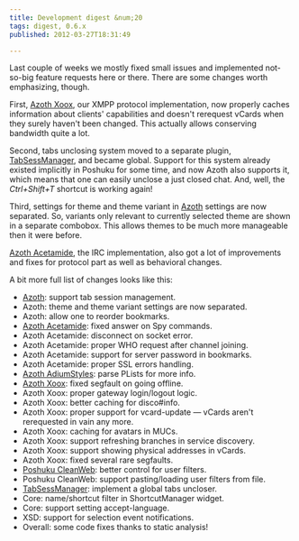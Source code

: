 ```yaml
---
title: Development digest &num;20
tags: digest, 0.6.x
published: 2012-03-27T18:31:49

---
```


Last couple of weeks we mostly fixed small issues and implemented
not-so-big feature requests here or there. There are some changes worth
emphasizing, though.

First, [Azoth Xoox](/plugins-azoth-xoox), our XMPP protocol
implementation, now properly caches information about clients'
capabilities and doesn't rerequest vCards when they surely haven't been
changed. This actually allows conserving bandwidth quite a lot.

Second, tabs unclosing system moved to a separate plugin,
[TabSessManager](/plugins-tabsessmanager), and became global. Support
for this system already existed implicitly in Poshuku for some time, and
now Azoth also supports it, which means that one can easily unclose a
just closed chat. And, well, the *Ctrl+Shift+T* shortcut is working
again!

Third, settings for theme and theme variant in [Azoth](/plugins-azoth)
settings are now separated. So, variants only relevant to currently
selected theme are shown in a separate combobox. This allows themes to
be much more manageable then it were before.

[Azoth Acetamide](/plugins-azoth-acetamide), the IRC implementation,
also got a lot of improvements and fixes for protocol part as well as
behavioral changes.

A bit more full list of changes looks like this:

- [Azoth](/plugins-azoth): support tab session management.
- Azoth: theme and theme variant settings are now separated.
- Azoth: allow one to reorder bookmarks.
- [Azoth Acetamide](/plugins-azoth-acetamide): fixed answer on
  Spy commands.
- Azoth Acetamide: disconnect on socket error.
- Azoth Acetamide: proper WHO request after channel joining.
- Azoth Acetamide: support for server password in bookmarks.
- Azoth Acetamide: proper SSL errors handling.
- [Azoth AdiumStyles](/plugins-azoth-adiumstyles): parse PLists for
  more info.
- [Azoth Xoox](/plugins-azoth-xoox): fixed segfault on going offline.
- Azoth Xoox: proper gateway login/logout logic.
- Azoth Xoox: better caching for disco\#info.
- Azoth Xoox: proper support for vcard-update — vCards aren't
  rerequested in vain any more.
- Azoth Xoox: caching for avatars in MUCs.
- Azoth Xoox: support refreshing branches in service discovery.
- Azoth Xoox: support showing physical addresses in vCards.
- Azoth Xoox: fixed several rare segfaults.
- [Poshuku CleanWeb](/plugins-poshuku-cleanweb): better control for
  user filters.
- Poshuku CleanWeb: support pasting/loading user filters from file.
- [TabSessManager](/plugins-tabsessmanager): implement a global
  tabs uncloser.
- Core: name/shortcut filter in ShortcutManager widget.
- Core: support setting accept-language.
- XSD: support for selection event notifications.
- Overall: some code fixes thanks to static analysis!
